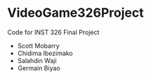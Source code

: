 # VideoGame326Project
Code for INST 326 Final Project

* Scott Mobarry
* Chidima Ibezimako
* Salahdin Waji
* Germain Biyao
